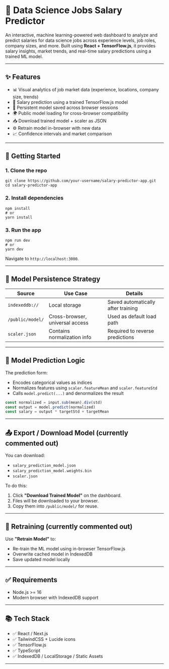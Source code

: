 # 🧠 Data Science Jobs Salary Predictor

An interactive, machine learning-powered web dashboard to analyze and predict salaries for data science jobs across experience levels, job roles, company sizes, and more. Built using **React + TensorFlow.js**, it provides salary insights, market trends, and real-time salary predictions using a trained ML model.

---

## ✨ Features

- 📊 Visual analytics of job market data (experience, locations, company size, trends)
- 🤖 Salary prediction using a trained TensorFlow.js model
- 💾 Persistent model saved across browser sessions
- 🌍 Public model loading for cross-browser compatibility
- 📥 Download trained model + scaler as JSON
- ⚙️ Retrain model in-browser with new data
- 📈 Confidence intervals and market comparison

---

## 🚀 Getting Started

### 1. Clone the repo

```
git clone https://github.com/your-username/salary-predictor-app.git
cd salary-predictor-app
```

### 2. Install dependencies

```
npm install
# or
yarn install
```

### 3. Run the app

```
npm run dev
# or
yarn dev
```

Navigate to `http://localhost:3000`.

---




## 🧠 Model Persistence Strategy

| Source             | Use Case                            | Details                        |
|--------------------|--------------------------------------|--------------------------------|
| `indexeddb://`     | Local storage                        | Saved automatically after training |
| `/public/model/`   | Cross-browser, universal access      | Used as default load path      |
| `scaler.json`      | Contains normalization info          | Required to reverse predictions |

---

## 🧪 Model Prediction Logic

The prediction form:
- Encodes categorical values as indices
- Normalizes features using `scaler.featureMean` and `scaler.featureStd`
- Calls `model.predict(...)` and denormalizes the result

```ts
const normalized = input.sub(mean).div(std)
const output = model.predict(normalized)
const salary = output * targetStd + targetMean
```

---

## 📤 Export / Download Model (currently commented out)

You can download:
- `salary_prediction_model.json`
- `salary_prediction_model.weights.bin`
- `scaler.json`

To do this:
1. Click **"Download Trained Model"** on the dashboard. 
2. Files will be downloaded to your browser.
3. Copy them into `/public/model/` for reuse.

---

## 🔄 Retraining (currently commented out)

Use **"Retrain Model"** to:  
- Re-train the ML model using in-browser TensorFlow.js
- Overwrite cached model in IndexedDB
- Save updated model locally

---

## ✅ Requirements

- Node.js >= 16
- Modern browser with IndexedDB support

---

## 📚 Tech Stack

- ✅ React / Next.js
- ✅ TailwindCSS + Lucide icons
- ✅ TensorFlow.js
- ✅ TypeScript
- ✅ IndexedDB / LocalStorage / Static Assets

---

